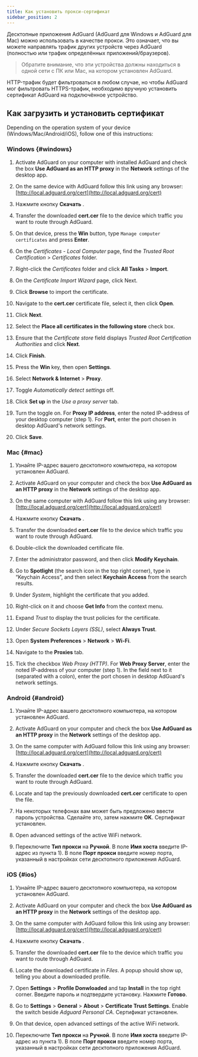```yaml
---
title: Как установить прокси-сертификат
sidebar_position: 2
---
```


Десктопные приложения AdGuard (AdGuard для Windows и AdGuard для Mac) можно использовать в качестве прокси. Это означает, что вы можете направлять трафик других устройств через AdGuard (полностью или трафик определённых приложений/браузеров).

> Обратите внимание, что эти устройства должны находиться в одной сети с ПК или Mac, на котором установлен AdGuard.

HTTP-трафик будет фильтроваться в любом случае, но чтобы AdGuard мог фильтровать HTTPS-трафик, необходимо вручную установить сертификат AdGuard на подключённое устройство.

## Как загрузить и установить сертификат

Depending on the operation system of your device (Windows/Mac/Android/iOS), follow one of this instructions:

### Windows {#windows}

1. Activate AdGuard on your computer with installed AdGuard and check the box **Use AdGuard as an HTTP proxy** in the **Network** settings of the desktop app.

2. On the same device with AdGuard follow this link using any browser: [http://local.adguard.org/cert](http://local.adguard.org/cert)

3. Нажмите кнопку **Скачать** .

4. Transfer the downloaded **cert.cer** file to the device which traffic you want to route through AdGuard.

5. On that device, press the **Win** button, type `Manage computer certificates` and press **Enter**.

6. On the *Certificates - Local Computer* page, find the *Trusted Root Certification* > *Certificates* folder.

7. Right-click the *Certificates* folder and click **All Tasks** > **Import**.

8. On the *Certificate Import Wizard* page, click Next.

9. Click **Browse** to import the certificate.

10. Navigate to the **cert.cer** certificate file, select it, then click **Open**.

11. Click **Next**.

12. Select the **Place all certificates in the following store** check box.

13. Ensure that the *Certificate store* field displays *Trusted Root Certification Authorities* and click **Next**.

14. Click **Finish**.

15. Press the **Win** key, then open **Settings**.

16. Select **Network & Internet** > **Proxy**.

17. Toggle *Automatically detect settings* off.

18. Click **Set up** in the *Use a proxy server* tab.

19. Turn the toggle on. For **Proxy IP address**, enter the noted IP-address of your desktop computer (step 1). For **Port**, enter the port chosen in desktop AdGuard's network settings.

20. Click **Save**.

### Mac {#mac}

1. Узнайте IP-адрес вашего десктопного компьютера, на котором установлен AdGuard.

2. Activate AdGuard on your computer and check the box **Use AdGuard as an HTTP proxy** in the **Network** settings of the desktop app.

3. On the same computer with AdGuard follow this link using any browser: [http://local.adguard.org/cert](http://local.adguard.org/cert)

4. Нажмите кнопку **Скачать** .

5. Transfer the downloaded **cert.cer** file to the device which traffic you want to route through AdGuard.

6. Double-click the downloaded certificate file.

7. Enter the administrator password, and then click **Modify Keychain**.

8. Go to **Spotlight** (the search icon in the top right corner), type in “Keychain Access”, and then select **Keychain Access** from the search results.

9. Under *System*, highlight the certificate that you added.

10. Right-click on it and choose **Get Info** from the context menu.

11. Expand *Trust* to display the trust policies for the certificate.

12. Under *Secure Sockets Layers (SSL)*, select **Always Trust**.

13. Open **System Preferences** > **Network** > **Wi-Fi**.

14. Navigate to the **Proxies** tab.

15. Tick the checkbox *Web Proxy (HTTP)*. For **Web Proxy Server**, enter the noted IP-address of your computer (step 1). In the field next to it (separated with a colon), enter the port chosen in desktop AdGuard's network settings.

### Android {#android}

1. Узнайте IP-адрес вашего десктопного компьютера, на котором установлен AdGuard.

2. Activate AdGuard on your computer and check the box **Use AdGuard as an HTTP proxy** in the **Network** settings of the desktop app.

3. On the same computer with AdGuard follow this link using any browser: [http://local.adguard.org/cert](http://local.adguard.org/cert)

4. Нажмите кнопку **Скачать** .

5. Transfer the downloaded **cert.cer** file to the device which traffic you want to route through AdGuard.

6. Locate and tap the previously downloaded **cert.cer** certificate to open the file.

7. На некоторых телефонах вам может быть предложено ввести пароль устройства. Сделайте это, затем нажмите **OK**. Сертификат установлен.

8. Open advanced settings of the active WiFi network.

9. Переключите **Тип прокси** на **Ручной**.  В поле **Имя хоста** введите IP-адрес из пункта 1). В поле **Порт прокси** введите номер порта, указанный в настройках сети десктопного приложения AdGuard.

### iOS {#ios}

1. Узнайте IP-адрес вашего десктопного компьютера, на котором установлен AdGuard.

2. Activate AdGuard on your computer and check the box **Use AdGuard as an HTTP proxy** in the **Network** settings of the desktop app.

3. On the same computer with AdGuard follow this link using any browser: [http://local.adguard.org/cert](http://local.adguard.org/cert)

4. Нажмите кнопку **Скачать** .

5. Transfer the downloaded **cert.cer** file to the device which traffic you want to route through AdGuard.

6. Locate the downloaded certificate in *Files*. A popup should show up, telling you about a downloaded profile.

7. Open **Settings** > **Profile Donwloaded** and tap **Install** in the top right corner. Введите пароль и подтвердите установку. Нажмите **Готово**.

8. Go to **Settings** > **General** > **About** > **Certificate Trust Settings**. Enable the switch beside *Adguard Personal CA*. Сертификат установлен.

9. On that device, open advanced settings of the active WiFi network.

10. Переключите **Тип прокси** на **Ручной**.  В поле **Имя хоста** введите IP-адрес из пункта 1). В поле **Порт прокси** введите номер порта, указанный в настройках сети десктопного приложения AdGuard.